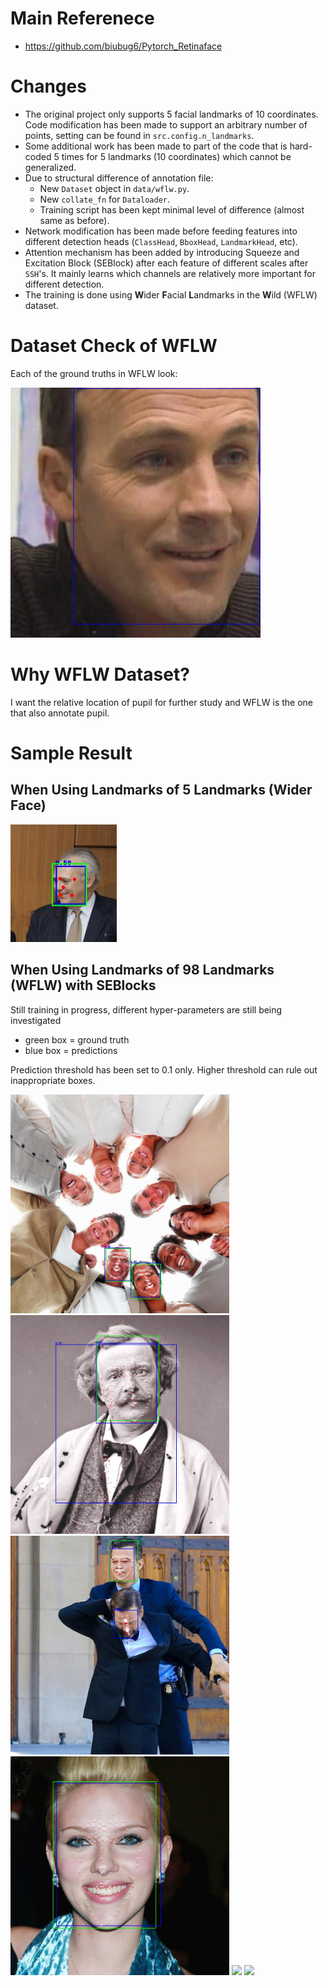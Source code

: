 # Main Referenece

- https://github.com/biubug6/Pytorch_Retinaface

# Changes

- The original project only supports 5 facial landmarks of 10 coordinates. Code modification has been made to support an arbitrary number of points, setting can be found in `src.config.n_landmarks`.
- Some additional work has been made to part of the code that is hard-coded 5 times for 5 landmarks (10 coordinates) which cannot be generalized.
- Due to structural difference of annotation file:
  - New `Dataset` object in `data/wflw.py`.
  - New `collate_fn` for `Dataloader`.
  - Training script has been kept minimal level of difference (almost same as before).
- Network modification has been made before feeding features into different detection heads (`ClassHead`, `BboxHead`, `LandmarkHead`, etc).
- Attention mechanism has been added by introducing Squeeze and Excitation Block (SEBlock) after each feature of different scales after `SSH`'s. It mainly learns which channels are relatively more important for different detection.
- The training is done using **W**ider **F**acial **L**andmarks in the **W**ild (WFLW) dataset.

# Dataset Check of WFLW

Each of the ground truths in WFLW look:

<img src="dataset_check/039.jpg" width="400"/>

# Why WFLW Dataset?

I want the relative location of pupil for further study and WFLW is the one that also annotate pupil.

# Sample Result

## When Using Landmarks of 5 Landmarks (Wider Face)

<img src="images_for_readme/001.png"/>

## When Using Landmarks of 98 Landmarks (WFLW) with SEBlocks

Still training in progress, different hyper-parameters are still being investigated

- green box = ground truth
- blue box = predictions

Prediction threshold has been set to 0.1 only. Higher threshold can rule out inappropriate boxes.

<img src="images_for_readme/epoch_041_batch_00200.jpg" width="350"/>
<img src="images_for_readme/epoch_041_batch_00300.jpg" width="350"/>
<img src="images_for_readme/epoch_041_batch_00380.jpg" width="350"/>
<img src="images_for_readme/epoch_041_batch_00130.jpg" width="350"/>
<img src="performance_check/epoch_060_batch_00740.jpg" width="350"/>
<img src="performance_check/epoch_061_batch_00330.jpg" width="350"/>
